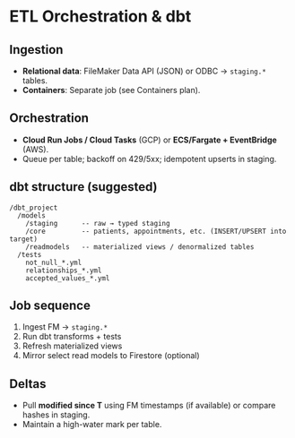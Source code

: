 # ETL Orchestration & dbt

## Ingestion
- **Relational data**: FileMaker Data API (JSON) or ODBC → `staging.*` tables.
- **Containers**: Separate job (see Containers plan).

## Orchestration
- **Cloud Run Jobs / Cloud Tasks** (GCP) or **ECS/Fargate + EventBridge** (AWS).
- Queue per table; backoff on 429/5xx; idempotent upserts in staging.

## dbt structure (suggested)
```
/dbt_project
  /models
    /staging      -- raw → typed staging
    /core         -- patients, appointments, etc. (INSERT/UPSERT into target)
    /readmodels   -- materialized views / denormalized tables
  /tests
    not_null_*.yml
    relationships_*.yml
    accepted_values_*.yml
```

## Job sequence
1. Ingest FM → `staging.*`
2. Run dbt transforms + tests
3. Refresh materialized views
4. Mirror select read models to Firestore (optional)

## Deltas
- Pull **modified since T** using FM timestamps (if available) or compare hashes in staging.
- Maintain a high-water mark per table.
